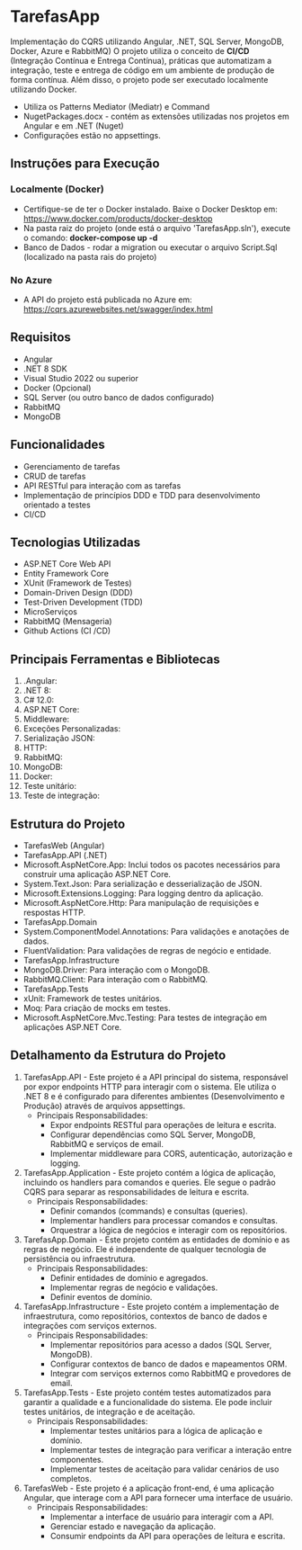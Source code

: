 # TarefasApp

Implementação do CQRS utilizando Angular, .NET, SQL Server, MongoDB, Docker, Azure e RabbitMQ)
O projeto utiliza o conceito de **CI/CD** (Integração Contínua e Entrega Contínua), 
práticas que automatizam a integração, teste e entrega de código em um ambiente de produção de
forma contínua. Além disso, o projeto pode ser executado localmente utilizando Docker.

- Utiliza os Patterns Mediator (Mediatr) e Command
- NugetPackages.docx  - contém as extensões utilizadas nos projetos em Angular e em .NET (Nuget) 
- Configurações estão no appsettings.

## **Instruções para Execução**

### **Localmente (Docker)**
- Certifique-se de ter o Docker instalado. Baixe o Docker Desktop em: https://www.docker.com/products/docker-desktop
- Na pasta raiz do projeto (onde está o arquivo 'TarefasApp.sln'), execute o comando: **docker-compose up -d**
- Banco de Dados - rodar a migration ou executar o arquivo Script.Sql (localizado na pasta rais do projeto)

 ### **No Azure**
- A API do projeto está publicada no Azure em: https://cqrs.azurewebsites.net/swagger/index.html


## Requisitos

-  Angular
- .NET 8 SDK
- Visual Studio 2022 ou superior
- Docker (Opcional)
- SQL Server (ou outro banco de dados configurado)
- RabbitMQ
- MongoDB

## Funcionalidades

- Gerenciamento de tarefas
- CRUD de tarefas 
- API RESTful para interação com as tarefas
- Implementação de princípios DDD e TDD para desenvolvimento orientado a testes
- CI/CD


## Tecnologias Utilizadas

- ASP.NET Core Web API
- Entity Framework Core
- XUnit (Framework de Testes)
- Domain-Driven Design (DDD)
- Test-Driven Development (TDD)
- MicroServiços
- RabbitMQ (Mensageria)
- Github Actions (CI /CD)

## Principais Ferramentas e Bibliotecas

1.	.Angular:
2.	.NET 8:
3.	C# 12.0:
4.	ASP.NET Core:
5.	Middleware:
6.	Exceções Personalizadas:
7.	Serialização JSON:
8.	HTTP:
9.	RabbitMQ:
10.	MongoDB:
11.	Docker:
12.	Teste unitário:
13.	Teste de integração:

## Estrutura do Projeto

- TarefasWeb (Angular)
- TarefasApp.API (.NET)
- Microsoft.AspNetCore.App: Inclui todos os pacotes necessários para construir uma aplicação ASP.NET Core.
- System.Text.Json: Para serialização e desserialização de JSON.
- Microsoft.Extensions.Logging: Para logging dentro da aplicação.
- Microsoft.AspNetCore.Http: Para manipulação de requisições e respostas HTTP.
- TarefasApp.Domain
- System.ComponentModel.Annotations: Para validações e anotações de dados.
- FluentValidation: Para validações de regras de negócio e entidade.
- TarefasApp.Infrastructure
- MongoDB.Driver: Para interação com o MongoDB.
- RabbitMQ.Client: Para interação com o RabbitMQ.
- TarefasApp.Tests
- xUnit: Framework de testes unitários.
- Moq: Para criação de mocks em testes.
- Microsoft.AspNetCore.Mvc.Testing: Para testes de integração em aplicações ASP.NET Core.

## Detalhamento da Estrutura do Projeto

1. TarefasApp.API - Este projeto é a API principal do sistema, responsável por expor endpoints HTTP para interagir com o sistema. Ele utiliza o .NET 8 e é configurado para diferentes ambientes (Desenvolvimento e Produção) através de arquivos appsettings.
	-	Principais Responsabilidades:
		-	Expor endpoints RESTful para operações de leitura e escrita.
		-	Configurar dependências como SQL Server, MongoDB, RabbitMQ e serviços de email.
		-	Implementar middleware para CORS, autenticação, autorização e logging.
2. TarefasApp.Application - Este projeto contém a lógica de aplicação, incluindo os handlers para comandos e queries. Ele segue o padrão CQRS para separar as responsabilidades de leitura e escrita.
	-	Principais Responsabilidades:
		-	Definir comandos (commands) e consultas (queries).
		-	Implementar handlers para processar comandos e consultas.
		-	Orquestrar a lógica de negócios e interagir com os repositórios.
3. TarefasApp.Domain - Este projeto contém as entidades de domínio e as regras de negócio. Ele é independente de qualquer tecnologia de persistência ou infraestrutura.
	-	Principais Responsabilidades:
		-	Definir entidades de domínio e agregados.
		-	Implementar regras de negócio e validações.
		-	Definir eventos de domínio.
4. TarefasApp.Infrastructure - Este projeto contém a implementação de infraestrutura, como repositórios, contextos de banco de dados e integrações com serviços externos.
	-	Principais Responsabilidades:
		-	Implementar repositórios para acesso a dados (SQL Server, MongoDB).
		-	Configurar contextos de banco de dados e mapeamentos ORM.
		-	Integrar com serviços externos como RabbitMQ e provedores de email.
5. TarefasApp.Tests - Este projeto contém testes automatizados para garantir a qualidade e a funcionalidade do sistema. Ele pode incluir testes unitários, de integração e de aceitação.
	-	Principais Responsabilidades:
		-	Implementar testes unitários para a lógica de aplicação e domínio.
		-	Implementar testes de integração para verificar a interação entre componentes.
		-	Implementar testes de aceitação para validar cenários de uso completos.
6. TarefasWeb - Este projeto é a aplicação front-end, é uma aplicação Angular, que interage com a API para fornecer uma interface de usuário.
	-	Principais Responsabilidades:
		-	Implementar a interface de usuário para interagir com a API.
		-	Gerenciar estado e navegação da aplicação.
		-	Consumir endpoints da API para operações de leitura e escrita.


